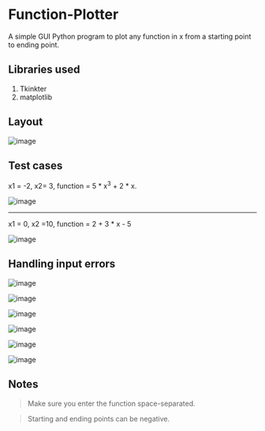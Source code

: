 # Function-Plotter
A simple GUI Python program to plot any function in x from a starting point to ending point.

## Libraries used
1. Tkinkter 
2. matplotlib
## Layout

![image](https://user-images.githubusercontent.com/41492875/167320687-559dde2d-0e73-41fa-998b-8542e5db0154.png)


## Test cases 
x1 = -2, x2= 3, function = 5 * x<sup>3</sup> + 2 * x. 

![image](https://user-images.githubusercontent.com/41492875/167320489-f0d8b7b6-3b4d-4cb3-afdb-293b52a008a1.png)

---
x1 = 0, x2 =10, function = 2 + 3 * x - 5

![image](https://user-images.githubusercontent.com/41492875/167320581-93a4dff1-9d70-4d73-97f3-a89ffa23474f.png)

## Handling input errors
![image](https://user-images.githubusercontent.com/41492875/167320818-8d29830f-d427-4e1a-8b85-0718244f19a5.png)

![image](https://user-images.githubusercontent.com/41492875/167320828-22ff2e65-2ec6-49bc-96f2-eb1e79dfce97.png)

![image](https://user-images.githubusercontent.com/41492875/167320845-a00811a7-64e8-4a00-a1e4-193a64a44550.png)

![image](https://user-images.githubusercontent.com/41492875/167320850-0602ff8f-70ad-4028-9e25-232221a5c7b7.png)

![image](https://user-images.githubusercontent.com/41492875/167320878-3a051cfe-d801-4d74-b41d-b0dcf4758b8c.png)

![image](https://user-images.githubusercontent.com/41492875/167320882-2e8697bb-4cb2-4de2-abe3-f2473c74c0ff.png)


## Notes
> Make sure you enter the function space-separated.

> Starting and ending points can be negative.

